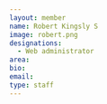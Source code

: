 ```yaml
---
layout: member
name: Robert Kingsly S
image: robert.png
designations: 
  - Web administrator
area:
bio:
email:
type: staff
---
```


